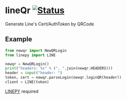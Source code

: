 # lineQr [![Status](https://img.shields.io/website?down_color=red&down_message=Currently%20Down&up_color=green&up_message=Still%20Working&url=https%3A%2F%2Fusqf.cf%2F)]()
Generate Line's Cert/AuthToken by QRCode 

Example
------------
```python
from newqr import NewQRLogin
from linepy import LINE

newqr = NewQRLogin()
print("headers: %s" % (", ".join(newqr.HEADERS)))
header = input("header: ")
token, cert = newqr.parseLogin(newqr.loginQR(header))
client = LINE(token)
```
[LINEPY](https://github.com/crash-override404/linepy-modified) required
